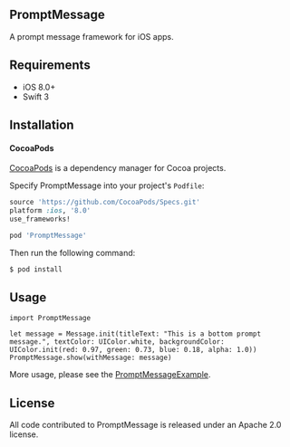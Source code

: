 ## PromptMessage
A prompt message framework for iOS apps.

## Requirements
* iOS 8.0+
* Swift 3

## Installation

#### CocoaPods
[CocoaPods](https://cocoapods.org/) is a dependency manager for Cocoa projects.

Specify PromptMessage into your project's `Podfile`:

```ruby
source 'https://github.com/CocoaPods/Specs.git'
platform :ios, '8.0'
use_frameworks!

pod 'PromptMessage'
```

Then run the following command:

```bash
$ pod install
```

## Usage
```
import PromptMessage
```

```
let message = Message.init(titleText: "This is a bottom prompt message.", textColor: UIColor.white, backgroundColor: UIColor.init(red: 0.97, green: 0.73, blue: 0.18, alpha: 1.0))
PromptMessage.show(withMessage: message)
```        
        
More usage, please see the [PromptMessageExample](./Examples/PromptMessageExample).


## License
All code contributed to PromptMessage is released under an Apache 2.0 license.
